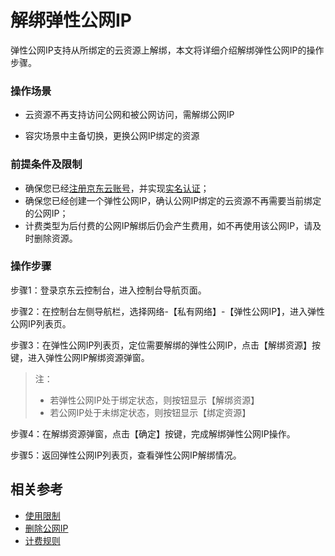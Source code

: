 # 解绑弹性公网IP

弹性公网IP支持从所绑定的云资源上解绑，本文将详细介绍解绑弹性公网IP的操作步骤。

### 操作场景

- 云资源不再支持访问公网和被公网访问，需解绑公网IP

- 容灾场景中主备切换，更换公网IP绑定的资源


### 前提条件及限制

- 确保您已经[注册京东云账号](https://user.jdcloud.com/register?returnUrl=https%3A%2F%2Fwww.jdcloud.com%2F)，并实现[实名认证](https://docs.jdcloud.com/cn/real-name-verification/introduction)；
- 确保您已经创建一个弹性公网IP，确认公网IP绑定的云资源不再需要当前绑定的公网IP；
- 计费类型为后付费的公网IP解绑后仍会产生费用，如不再使用该公网IP，请及时删除资源。

### 操作步骤

步骤1：登录京东云控制台，进入控制台导航页面。

步骤2：在控制台左侧导航栏，选择网络-【私有网络】-【弹性公网IP】，进入弹性公网IP列表页。

步骤3：在弹性公网IP列表页，定位需要解绑的弹性公网IP，点击【解绑资源】按键，进入弹性公网IP解绑资源弹窗。
> 注：
> - 若弹性公网IP处于绑定状态，则按钮显示【解绑资源】
> - 若公网IP处于未绑定状态，则按钮显示【绑定资源】

步骤4：在解绑资源弹窗，点击【确定】按键，完成解绑弹性公网IP操作。

步骤5：返回弹性公网IP列表页，查看弹性公网IP解绑情况。

## 相关参考

- [使用限制](https://docs.jdcloud.com/cn/elastic-ip/restrictions)
- [删除公网IP](https://docs.jdcloud.com/cn/elastic-ip/delete-elastic-ip)
- [计费规则](https://docs.jdcloud.com/cn/elastic-ip/billing-rules)

